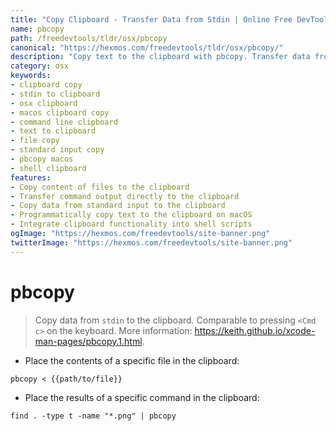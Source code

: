 ```yaml
---
title: "Copy Clipboard - Transfer Data from Stdin | Online Free DevTools by Hexmos"
name: pbcopy
path: /freedevtools/tldr/osx/pbcopy
canonical: "https://hexmos.com/freedevtools/tldr/osx/pbcopy/"
description: "Copy text to the clipboard with pbcopy. Transfer data from stdin to the clipboard for easy pasting in other applications. Free online tool, no registration required."
category: osx
keywords:
- clipboard copy
- stdin to clipboard
- osx clipboard
- macos clipboard copy
- command line clipboard
- text to clipboard
- file copy
- standard input copy
- pbcopy macos
- shell clipboard
features:
- Copy content of files to the clipboard
- Transfer command output directly to the clipboard
- Copy data from standard input to the clipboard
- Programmatically copy text to the clipboard on macOS
- Integrate clipboard functionality into shell scripts
ogImage: "https://hexmos.com/freedevtools/site-banner.png"
twitterImage: "https://hexmos.com/freedevtools/site-banner.png"
---
```


# pbcopy

> Copy data from `stdin` to the clipboard.
> Comparable to pressing `<Cmd c>` on the keyboard.
> More information: <https://keith.github.io/xcode-man-pages/pbcopy.1.html>.

- Place the contents of a specific file in the clipboard:

`pbcopy < {{path/to/file}}`

- Place the results of a specific command in the clipboard:

`find . -type t -name "*.png" | pbcopy`
